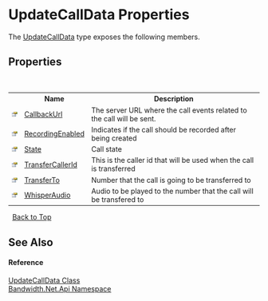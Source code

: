 ﻿# UpdateCallData Properties
 

The <a href ="T_Bandwidth_Net_Api_UpdateCallData.md">UpdateCallData</a> type exposes the following members.


## Properties
&nbsp;<table><tr><th></th><th>Name</th><th>Description</th></tr><tr><td>![Public property](media/pubproperty.gif "Public property")</td><td><a href ="P_Bandwidth_Net_Api_UpdateCallData_CallbackUrl.md">CallbackUrl</a></td><td>
The server URL where the call events related to the call will be sent.</td></tr><tr><td>![Public property](media/pubproperty.gif "Public property")</td><td><a href ="P_Bandwidth_Net_Api_UpdateCallData_RecordingEnabled.md">RecordingEnabled</a></td><td>
Indicates if the call should be recorded after being created</td></tr><tr><td>![Public property](media/pubproperty.gif "Public property")</td><td><a href ="P_Bandwidth_Net_Api_UpdateCallData_State.md">State</a></td><td>
Call state</td></tr><tr><td>![Public property](media/pubproperty.gif "Public property")</td><td><a href ="P_Bandwidth_Net_Api_UpdateCallData_TransferCallerId.md">TransferCallerId</a></td><td>
This is the caller id that will be used when the call is transferred</td></tr><tr><td>![Public property](media/pubproperty.gif "Public property")</td><td><a href ="P_Bandwidth_Net_Api_UpdateCallData_TransferTo.md">TransferTo</a></td><td>
Number that the call is going to be transferred to</td></tr><tr><td>![Public property](media/pubproperty.gif "Public property")</td><td><a href ="P_Bandwidth_Net_Api_UpdateCallData_WhisperAudio.md">WhisperAudio</a></td><td>
Audio to be played to the number that the call will be transfered to</td></tr></table>&nbsp;
<a href="#updatecalldata-properties">Back to Top</a>

## See Also


#### Reference
<a href ="T_Bandwidth_Net_Api_UpdateCallData.md">UpdateCallData Class</a><br /><a href ="N_Bandwidth_Net_Api.md">Bandwidth.Net.Api Namespace</a><br />